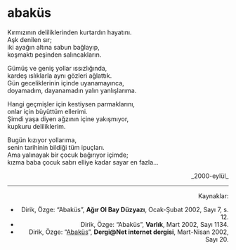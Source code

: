 # abaküs

Kırmızının deliliklerinden kurtardın hayatını.  
Aşk denilen sır;  
iki ayağın altına sabun bağlayıp,  
koşmaktı peşinden salıncakların.

Gümüş ve geniş yollar ıssızlığında,  
kardeş ıslıklarla aynı gözleri ağlattık.  
Gün geceliklerinin içinde uyanamayınca,  
doyamadım, dayanamadın yalın yanlışlarıma.

Hangi geçmişler için kestiysen parmaklarını,  
onlar için büyüttüm ellerimi.  
Şimdi yaşa diyen ağzının içine yakışmıyor,  
kupkuru deliliklerim.

Bugün kızıyor yollarıma,  
senin tarihinin bildiği tüm ipuçları.  
Ama yalınayak bir çocuk bağırıyor içimde;  
kızma baba çocuk sabrı elliye kadar sayar en fazla...

<div style="text-align: right">_2000-eylül_</a>

---
Kaynaklar:
- Dirik, Özge: “Abaküs”, **Ağır Ol Bay Düzyazı**, Ocak-Şubat 2002, Sayı 7, s. 12.
- Dirik, Özge: “Abaküs”, **Varlık**, Mart 2002, Sayı 1134. 
- Dirik, Özge: “[Abaküs](https://web.archive.org/web/20050106154409/http://www.dergi.org/202002/0306.htm)”, **Dergi@Net internet dergisi**, Mart-Nisan 2002, Sayı 20.
